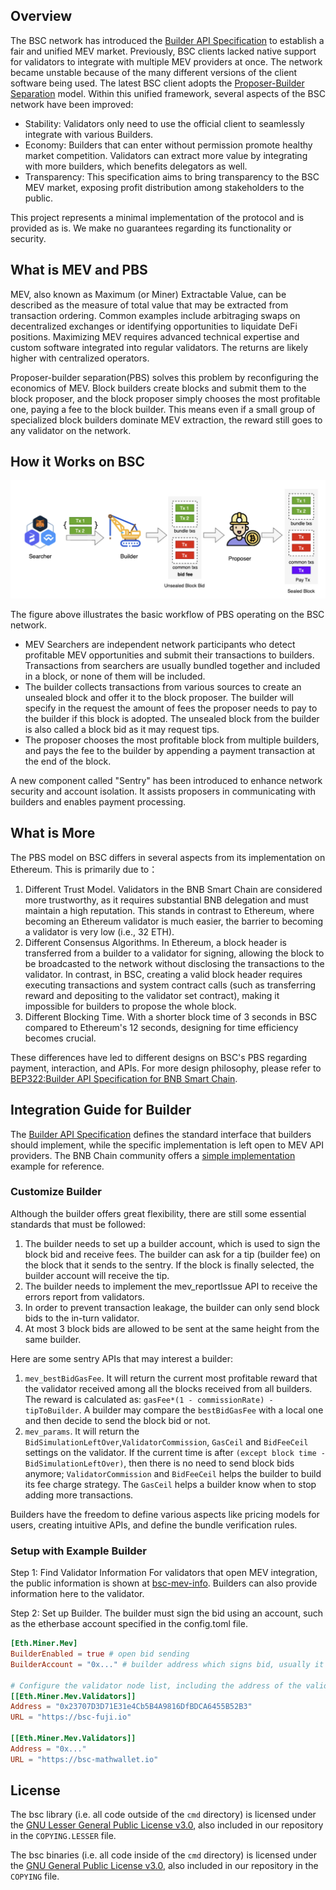## Overview

The BSC network has introduced the [Builder API Specification](https://github.com/bnb-chain/BEPs/blob/master/BEPs/BEP322.md) to establish a fair and unified MEV market. Previously, BSC clients lacked native support for validators to integrate with multiple MEV providers at once. The network became unstable because of the many different versions of the client software being used. The latest BSC client adopts the [Proposer-Builder Separation](https://ethereum.org/en/roadmap/pbs/) model. Within this unified framework, several aspects of the BSC network have been improved:

- Stability: Validators only need to use the official client to seamlessly integrate with various Builders.
- Economy: Builders that can enter without permission promote healthy market competition. Validators can extract more value by integrating with more builders, which benefits delegators as well.
- Transparency: This specification aims to bring transparency to the BSC MEV market, exposing profit distribution among stakeholders to the public.

This project represents a minimal implementation of the protocol and is provided as is. We make no guarantees regarding its functionality or security.

## What is MEV and PBS

MEV, also known as Maximum (or Miner) Extractable Value, can be described as the measure of total value that may be extracted from transaction ordering. Common examples include arbitraging swaps on decentralized exchanges or identifying opportunities to liquidate DeFi positions. Maximizing MEV requires advanced technical expertise and custom software integrated into regular validators. The returns are likely higher with centralized operators.

Proposer-builder separation(PBS) solves this problem by reconfiguring the economics of MEV. Block builders create blocks and submit them to the block proposer, and the block proposer simply chooses the most profitable one, paying a fee to the block builder. This means even if a small group of specialized block builders dominate MEV extraction, the reward still goes to any validator on the network.

## How it Works on BSC

![PBS Workflow](./docs/assets/pbs_workflow.png)

The figure above illustrates the basic workflow of PBS operating on the BSC network.

- MEV Searchers are independent network participants who detect profitable MEV opportunities and submit their transactions to builders. Transactions from searchers are usually bundled together and included in a block, or none of them will be included.
- The builder collects transactions from various sources to create an unsealed block and offer it to the block proposer. The builder will specify in the request the amount of fees the proposer needs to pay to the builder if this block is adopted. The unsealed block from the builder is also called a block bid as it may request tips.
- The proposer chooses the most profitable block from multiple builders, and pays the fee to the builder by appending a payment transaction at the end of the block.

A new component called "Sentry" has been introduced to enhance network security and account isolation. It assists proposers in communicating with builders and enables payment processing.

## What is More

The PBS model on BSC differs in several aspects from its implementation on Ethereum. This is primarily due to：

1. Different Trust Model. Validators in the BNB Smart Chain are considered more trustworthy, as it requires substantial BNB delegation and must maintain a high reputation. This stands in contrast to Ethereum, where becoming an Ethereum validator is much easier, the barrier to becoming a validator is very low (i.e., 32 ETH).
2. Different Consensus Algorithms. In Ethereum, a block header is transferred from a builder to a validator for signing, allowing the block to be broadcasted to the network without disclosing the transactions to the validator. In contrast, in BSC, creating a valid block header requires executing transactions and system contract calls (such as transferring reward and depositing to the validator set contract), making it impossible for builders to propose the whole block.
3. Different Blocking Time. With a shorter block time of 3 seconds in BSC compared to Ethereum's 12 seconds, designing for time efficiency becomes crucial.

These differences have led to different designs on BSC's PBS regarding payment, interaction, and APIs. For more design philosophy, please refer to [BEP322:Builder API Specification for BNB Smart Chain](https://github.com/bnb-chain/BEPs/blob/master/BEPs/BEP322.md).

## Integration Guide for Builder

The [Builder API Specification](https://github.com/bnb-chain/BEPs/blob/master/BEPs/BEP322.md) defines the standard interface that builders should implement, while the specific implementation is left open to MEV API providers. The BNB Chain community offers a [simple implementation](https://github.com/bnb-chain/bsc-builder) example for reference.

### Customize Builder

Although the builder offers great flexibility, there are still some essential standards that must be followed:

1. The builder needs to set up a builder account, which is used to sign the block bid and receive fees. The builder can ask for a tip (builder fee) on the block that it sends to the sentry. If the block is finally selected, the builder account will receive the tip.
2. The builder needs to implement the mev_reportIssue API to receive the errors report from validators.
3. In order to prevent transaction leakage, the builder can only send block bids to the in-turn validator.
4. At most 3 block bids are allowed to be sent at the same height from the same builder.

Here are some sentry APIs that may interest a builder:

1. `mev_bestBidGasFee`. It will return the current most profitable reward that the validator received among all the blocks received from all builders. The reward is calculated as: `gasFee*(1 - commissionRate) - tipToBuilder`. A builder may compare the `bestBidGasFee` with a local one and then decide to send the block bid or not.
2. `mev_params`. It will return the `BidSimulationLeftOver`,`ValidatorCommission`, `GasCeil` and `BidFeeCeil` settings on the validator. If the current time is after `(except block time - BidSimulationLeftOver)`, then there is no need to send block bids anymore; `ValidatorCommission` and `BidFeeCeil` helps the builder to build its fee charge strategy. The `GasCeil` helps a builder know when to stop adding more transactions.

Builders have the freedom to define various aspects like pricing models for users, creating intuitive APIs, and define the bundle verification rules.

### Setup with Example Builder

Step 1: Find Validator Information
For validators that open MEV integration, the public information is shown at [bsc-mev-info](https://github.com/bnb-chain/bsc-mev-info). Builders can also provide information here to the validator.

Step 2: Set up Builder.
The builder must sign the bid using an account, such as the etherbase account specified in the config.toml file.

```toml
[Eth.Miner.Mev]
BuilderEnabled = true # open bid sending
BuilderAccount = "0x..." # builder address which signs bid, usually it is the same as etherbase address

# Configure the validator node list, including the address of the validator and the public URL. The public URL refers to the sentry service.
[[Eth.Miner.Mev.Validators]]
Address = "0x23707D3D71E31e4Cb5B4A9816DfBDCA6455B52B3"
URL = "https://bsc-fuji.io"

[[Eth.Miner.Mev.Validators]]
Address = "0x..."
URL = "https://bsc-mathwallet.io"
```

## License

The bsc library (i.e. all code outside of the `cmd` directory) is licensed under the
[GNU Lesser General Public License v3.0](https://www.gnu.org/licenses/lgpl-3.0.en.html),
also included in our repository in the `COPYING.LESSER` file.

The bsc binaries (i.e. all code inside of the `cmd` directory) is licensed under the
[GNU General Public License v3.0](https://www.gnu.org/licenses/gpl-3.0.en.html), also
included in our repository in the `COPYING` file.